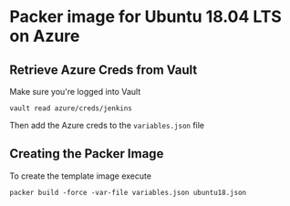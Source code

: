 # Packer image for Ubuntu 18.04 LTS on Azure

## Retrieve Azure Creds from Vault
Make sure you're logged into Vault
```shell
vault read azure/creds/jenkins
```

Then add the Azure creds to the `variables.json` file

## Creating the Packer Image
To create the template image execute
```shell
packer build -force -var-file variables.json ubuntu18.json
```
